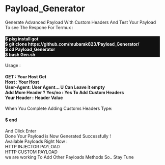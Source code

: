 # Payload_Generator
Generate Advanced Payload With Custom Headers And Test Your Payload To see The Respone
For Termux :
<h4 style="background-color:#111;color:white">
$ pkg install got</br>
$ git  clone https://github.com/mubarak823/Payload_Generator/</br>
$ cd Payload_Generator </br>
$ bash Gen.sh</br></h4>
Usage :
<h4>
GET : Your Host Get</br>
Host : Your Host</br>
User-Agent: User Agent... U Can Leave it empty</br>
Add More Header ? Yes/no : Yes To Add Custom Headers</br>
Your Header : Header Value</br>
</h4>
When You Complete Adding Customs Headers Type:</br>
<h4>
$ end</br>
</h4>
And Click Enter</br>
Done Your Payload is Now Generated Successfully !</br>
Available Payloads Right Now :</br>
HTTP INJECTOR PAYLOAD</br>
HTTP CUSTOM PAYLOAD </br>
we are working To Add Other Payloads Methods So.. Stay Tune</br>
